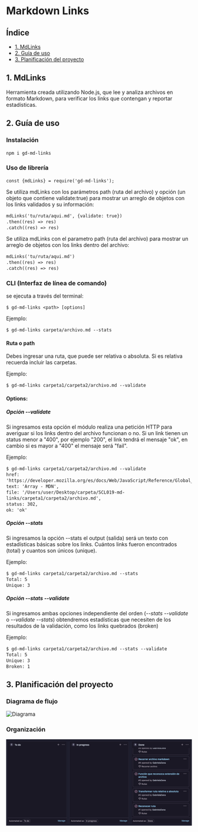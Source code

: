 # Markdown Links

## Índice
* [1. MdLinks](#1-MdLinks)
* [2. Guía de uso](#2-Guía-de-uso)
* [3. Planificación del proyecto](#3-planificación-del-proyecto)

## 1. MdLinks 

Herramienta creada utilizando Node.js, que lee y analiza archivos en formato Markdown, para verificar los links que contengan y reportar estadísticas.

## 2. Guía de uso

### Instalación

    npm i gd-md-links

### Uso de librería

    const {mdLinks} = require('gd-md-links');
    
Se utiliza mdLinks con los parámetros path (ruta del archivo) y opción (un objeto que contiene validate:true) para mostrar un arreglo de objetos con los links validados y su información:

    mdLinks('tu/ruta/aqui.md', {validate: true})
    .then((res) => res)
    .catch((res) => res)
    
Se utiliza mdLinks con el parametro path (ruta del archivo) para mostrar un arreglo de objetos con los links dentro del archivo:

    mdLinks('tu/ruta/aqui.md')
    .then((res) => res)
    .catch((res) => res)

### CLI (Interfaz de línea de comando)

se ejecuta a través del terminal:

    $ gd-md-links <path> [options]
    
Ejemplo:

    $ gd-md-links carpeta/archivo.md --stats

#### Ruta o path

Debes ingresar una ruta, que puede ser relativa o absoluta. Si es relativa recuerda incluir las carpetas.

Ejemplo:

    $ gd-md-links carpeta1/carpeta2/archivo.md --validate

#### Options:

##### Opción *--validate*

Si ingresamos esta opción el módulo realiza una petición HTTP para averiguar si los links dentro del archivo funcionan o no. Si un link tienen un status menor a "400", por ejemplo "200", el link tendrá el mensaje "ok", en cambio si es mayor a "400" el mensaje será "fail".

Ejemplo:

    $ gd-md-links carpeta1/carpeta2/archivo.md --validate
    href: 'https://developer.mozilla.org/es/docs/Web/JavaScript/Reference/Global_Objects/Array/',
    text: 'Array - MDN',
    file: '/Users/user/Desktop/carpeta/SCL019-md-links/carpeta1/carpeta2/archivo.md',
    status: 302,
    ok: 'ok'
    
##### Opción *--stats*

Si ingresamos la opción --stats el output (salida) será un texto con estadísticas básicas sobre los links. Cuántos links fueron encontrados (total) y cuantos son únicos (unique).

Ejemplo:

    $ gd-md-links carpeta1/carpeta2/archivo.md --stats
    Total: 5
    Unique: 3
    
##### Opción *--stats --validate*

Si ingresamos ambas opciones independiente del orden (*--stats --validate* o *--validate --stats*) obtendremos estadísticas que necesiten de los resultados de la validación, como los links quebrados (broken)

Ejemplo:

    $ gd-md-links carpeta1/carpeta2/archivo.md --stats --validate
    Total: 5
    Unique: 3
    Broken: 1

## 3. Planificación del proyecto

### Diagrama de flujo

 ![Diagrama](https://github.com/GabrielaDana/SCL019-md-links/blob/main/Diagrama_de_flujo.png)
 
### Organización

![backlog](https://github.com/GabrielaDana/SCL019-md-links/blob/main/backlog.png)
 





  
  
  
  
  
  
  
  
  
  
  
